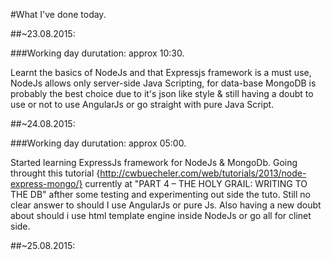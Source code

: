 #What I've done today.

##~23.08.2015:

###Working day durutation: approx 10:30.

Learnt the basics of NodeJs and that Expressjs framework is a must use, NodeJs allows only server-side Java Scripting, for data-base MongoDB is probably the best choice due to it's json like style & still having a doubt to use or not to use AngularJs or go straight with pure Java Script.

##~24.08.2015:

###Working day durutation: approx 05:00.

Started learning ExpressJs framework for NodeJs & MongoDb. Going throught this tutorial {http://cwbuecheler.com/web/tutorials/2013/node-express-mongo/} currently at "PART 4 – THE HOLY GRAIL: WRITING TO THE DB" afther some testing and experimenting out side the tuto. Still no clear answer to should I use AngularJs or pure Js. Also having a new doubt about should i use html template engine inside NodeJs or go all for clinet side.

##~25.08.2015: